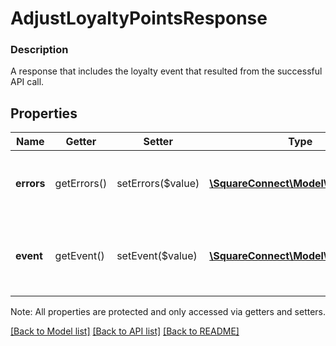 # AdjustLoyaltyPointsResponse

### Description

A response that includes the loyalty event that  resulted from the successful API call.

## Properties
Name | Getter | Setter | Type | Description | Notes
------------ | ------------- | ------------- | ------------- | ------------- | -------------
**errors** | getErrors() | setErrors($value) | [**\SquareConnect\Model\Error[]**](Error.md) | Any errors that occurred during the request. | [optional] 
**event** | getEvent() | setEvent($value) | [**\SquareConnect\Model\LoyaltyEvent**](LoyaltyEvent.md) | The resulting event data for adjusting points. | [optional] 

Note: All properties are protected and only accessed via getters and setters.

[[Back to Model list]](../../README.md#documentation-for-models) [[Back to API list]](../../README.md#documentation-for-api-endpoints) [[Back to README]](../../README.md)

